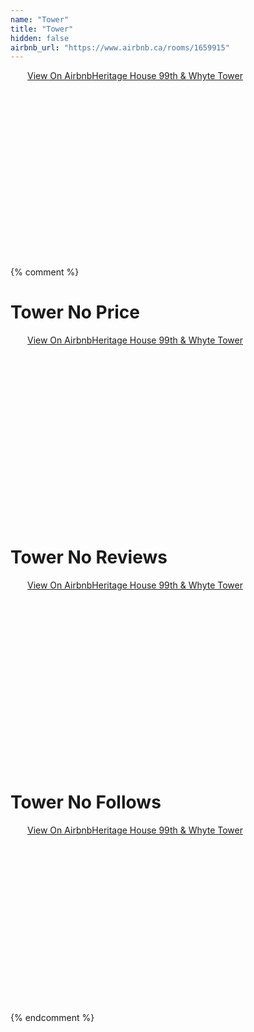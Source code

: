 ```yaml
---
name: "Tower"
title: "Tower"
hidden: false
airbnb_url: "https://www.airbnb.ca/rooms/1659915"
---
```


<div class="airbnb-embed-frame" data-id="1659915" data-view="home" style="width:450px;height:300px;margin:auto"><a href="https://www.airbnb.ca/rooms/1659915?s=51">View On Airbnb</a><a href="https://www.airbnb.ca/rooms/1659915?s=51" rel="nofollow">Heritage House 99th &amp; Whyte Tower</a><script async="" src="https://www.airbnb.ca/embeddable/airbnb_jssdk"></script></div>

{% comment %}
# Tower No Price
<div class="airbnb-embed-frame" data-id="1659915" data-view="home" data-hide-price="true" style="width:450px;height:300px;margin:auto"><a href="https://www.airbnb.ca/rooms/1659915?s=51">View On Airbnb</a><a href="https://www.airbnb.ca/rooms/1659915?s=51" rel="nofollow">Heritage House 99th &amp; Whyte Tower</a><script async="" src="https://www.airbnb.ca/embeddable/airbnb_jssdk"></script></div>

# Tower No Reviews
<div class="airbnb-embed-frame" data-id="1659915" data-view="home" data-hide-reviews="true" style="width:450px;height:300px;margin:auto"><a href="https://www.airbnb.ca/rooms/1659915?s=51">View On Airbnb</a><a href="https://www.airbnb.ca/rooms/1659915?s=51" rel="nofollow">Heritage House 99th &amp; Whyte Tower</a><script async="" src="https://www.airbnb.ca/embeddable/airbnb_jssdk"></script></div>

# Tower No Follows
<div class="airbnb-embed-frame" data-id="1659915" data-view="home" style="width:450px;height:300px;margin:auto"><a href="https://www.airbnb.ca/rooms/1659915?s=51" rel="nofollow">View On Airbnb</a><a href="https://www.airbnb.ca/rooms/1659915?s=51" rel="nofollow">Heritage House 99th &amp; Whyte Tower</a><script async="" src="https://www.airbnb.ca/embeddable/airbnb_jssdk"></script></div>
{% endcomment %}
